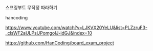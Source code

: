 스프링부트 무작정 따라하기

hancoding

https://www.youtube.com/watch?v=LJKVX20YeLU&list=PLZzruF3-_clsWF2aULPsUPomgolJ-idGJ&index=10

https://github.com/HanCoding/board_exam_project

